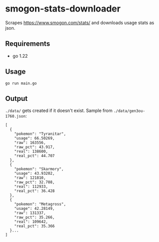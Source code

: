 # smogon-stats-downloader

Scrapes https://www.smogon.com/stats/ and downloads usage stats as json.

## Requirements
- go 1.22

## Usage
```
go run main.go
```

## Output

`./data/` gets created if it doesn't exist. Sample from `./data/gen3ou-1760.json`:
```
[
  {
    "pokemon": "Tyranitar",
    "usage": 66.50269,
    "raw": 163556,
    "raw_pct": 43.917,
    "real": 138600,
    "real_pct": 44.707
  },
  {
    "pokemon": "Skarmory",
    "usage": 43.93202,
    "raw": 121810,
    "raw_pct": 32.708,
    "real": 112933,
    "real_pct": 36.428
  },
  {
    "pokemon": "Metagross",
    "usage": 42.28149,
    "raw": 131337,
    "raw_pct": 35.266,
    "real": 109642,
    "real_pct": 35.366
  }...
]
```
